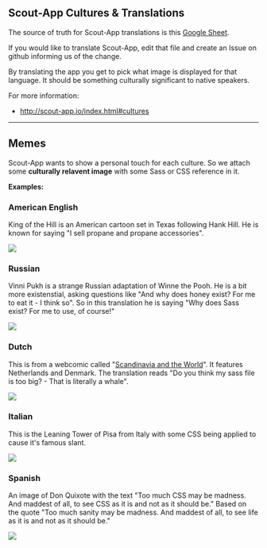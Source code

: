 
## Scout-App Cultures & Translations

The source of truth for Scout-App translations is this [Google Sheet](https://docs.google.com/spreadsheets/d/16FtHGThz0-CBz_rf_9QO4zOV7oNmNk2BlwmtvKuzAhs/edit?usp=sharing).

If you would like to translate Scout-App, edit that file and create an Issue on github informing us of the change.

By translating the app you get to pick what image is displayed for that language. It should be something culturally significant to native speakers.

For more information:

* http://scout-app.io/index.html#cultures

* * *

## Memes

Scout-App wants to show a personal touch for each culture. So we attach some **culturally relavent image** with some Sass or CSS reference in it.

**Examples:**



### American English

King of the Hill is an American cartoon set in Texas following Hank Hill. He is known for saying "I sell propane and propane accessories".

![](en.jpg)



### Russian

Vinni Pukh is a strange Russian adaptation of Winne the Pooh. He is a bit more existenstial, asking questions like "And why does honey exist? For me to eat it - I think so". So in this translation he is saying "Why does Sass exist? For me to use, of course!"

![](ru.jpg)



### Dutch

This is from a webcomic called "[Scandinavia and the World](http://satwcomic.com/the-whale-in-the-room)". It features Netherlands and Denmark. The translation reads "Do you think my sass file is too big? - That is literally a whale".

![](nl.jpg)



### Italian

This is the Leaning Tower of Pisa from Italy with some CSS being applied to cause it's famous slant.

![](it.jpg)



### Spanish

An image of Don Quixote with the text "Too much CSS may be madness. And maddest of all, to see CSS as it is and not as it should be." Based on the quote "Too much sanity may be madness. And maddest of all, to see life as it is and not as it should be."

![](es.jpg)

